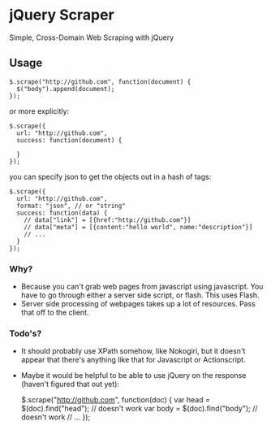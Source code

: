 # jQuery Scraper

Simple, Cross-Domain Web Scraping with jQuery

## Usage
    
    $.scrape("http://github.com", function(document) {
      $("body").append(document);
    });
    
or more explicitly:

    $.scrape({
      url: "http://github.com",
      success: function(document) {
        
      }
    });

you can specify json to get the objects out in a hash of tags:
    
    $.scrape({
      url: "http://github.com",
      format: "json", // or "string"
      success: function(data) {
        // data["link"] = [{href:"http://github.com"}]
        // data["meta"] = [{content:"hello world", name:"description"}]
        // ...
      }
    });

### Why?

- Because you can't grab web pages from javascript using javascript.  You have to go through either a server side script, or flash.  This uses Flash.
- Server side processing of webpages takes up a lot of resources.  Pass that off to the client.

### Todo's?

- It should probably use XPath somehow, like Nokogiri, but it doesn't appear that there's anything like that for Javascript or Actionscript.
- Maybe it would be helpful to be able to use jQuery on the response (haven't figured that out yet):

    $.scrape("http://github.com", function(doc) {
      var head = $(doc).find("head"); // doesn't work
      var body = $(doc).find("body"); // doesn't work
      // ...
    });